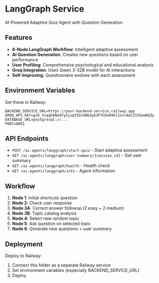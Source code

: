 # LangGraph Service

AI-Powered Adaptive Quiz Agent with Question Generation.

## Features

- **6-Node LangGraph Workflow**: Intelligent adaptive assessment
- **AI Question Generation**: Creates new questions based on user performance
- **User Profiling**: Comprehensive psychological and educational analysis
- **Groq Integration**: Uses Qwen 3-32B model for AI interactions
- **Self-Improving**: Questionnaire evolves with each assessment

## Environment Variables

Set these in Railway:

```
BACKEND_SERVICE_URL=https://your-backend-service.railway.app
GROQ_API_KEY=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
DATABASE_URL=postgresql://...
PORT=8001
```

## API Endpoints

- `POST /ai-agents/langgraph/start-quiz` - Start adaptive assessment
- `GET /ai-agents/langgraph/user-summary/{session_id}` - Get user summary
- `GET /ai-agents/langgraph/health` - Health check
- `GET /ai-agents/langgraph/info` - Agent information

## Workflow

1. **Node 1**: Initial shortcuts question
2. **Node 2**: Check user response
3. **Node 3A**: Correct answer followup (2 easy + 2 medium)
4. **Node 3B**: Topic catalog analysis
5. **Node 4**: Select new random topic
6. **Node 5**: Ask question on selected topic
7. **Node 6**: Generate new questions + user summary

## Deployment

Deploy to Railway:
1. Connect this folder as a separate Railway service
2. Set environment variables (especially BACKEND_SERVICE_URL)
3. Deploy
